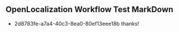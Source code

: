 ## OpenLocalization Workflow Test MarkDown
* 2d8783fe-a7a4-40c3-8ea0-80ef13eee18b 
thanks!<!--HONumber=Mar16_HO3-->
